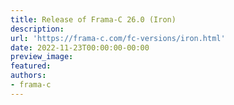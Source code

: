 ```yaml
---
title: Release of Frama-C 26.0 (Iron)
description:
url: 'https://frama-c.com/fc-versions/iron.html'
date: 2022-11-23T00:00:00-00:00
preview_image:
featured:
authors:
- frama-c
---
```



